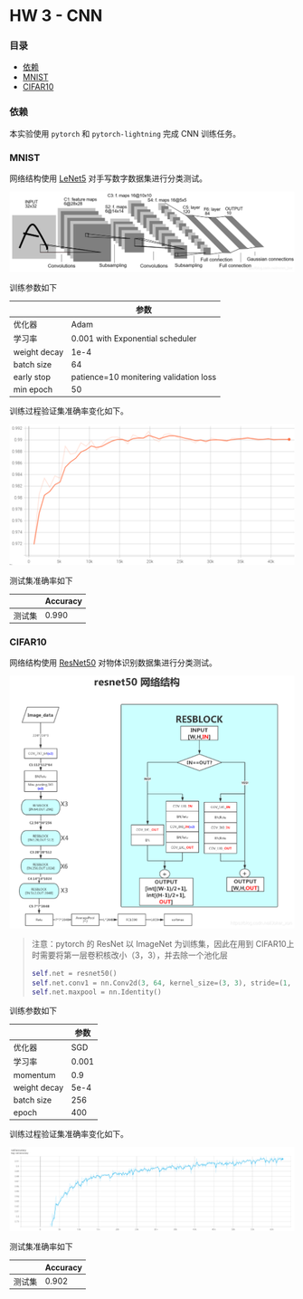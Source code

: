 # HW 3 - CNN

### 目录

- [依赖](#依赖)
- [MNIST](#MNIST)
- [CIFAR10](#CIFAR10)

### 依赖

本实验使用 `pytorch` 和 `pytorch-lightning` 完成 CNN 训练任务。

### MNIST

网络结构使用 [LeNet5](https://ieeexplore.ieee.org/document/726791?reload=true&arnumber=726791) 对手写数字数据集进行分类测试。

![LeNet5](img/lenet5.png)

训练参数如下

|              | 参数                                   |
| ------------ | -------------------------------------- |
| 优化器       | Adam                                   |
| 学习率       | 0.001 with Exponential scheduler       |
| weight decay | 1e-4                                   |
| batch size   | 64                                     |
| early stop   | patience=10 monitering validation loss |
| min epoch    | 50                                     |

训练过程验证集准确率变化如下。

![accuracy](img/val.png)

测试集准确率如下

|        | Accuracy |
| ------ | -------- |
| 测试集 | 0.990    |

### CIFAR10

网络结构使用 [ResNet50](https://openaccess.thecvf.com/content_cvpr_2016/html/He_Deep_Residual_Learning_CVPR_2016_paper.html) 对物体识别数据集进行分类测试。

![ResNet50](img/resnet50.png)

> 注意：pytorch 的 ResNet 以 ImageNet 为训练集，因此在用到 CIFAR10上时需要将第一层卷积核改小（3，3），并去除一个池化层
>
> ```python
> self.net = resnet50()
> self.net.conv1 = nn.Conv2d(3, 64, kernel_size=(3, 3), stride=(1, 1), padding=(1, 1), bias=False)
> self.net.maxpool = nn.Identity()
> ```

训练参数如下

|              | 参数  |
| ------------ | ----- |
| 优化器       | SGD   |
| 学习率       | 0.001 |
| momentum     | 0.9   |
| weight decay | 5e-4  |
| batch size   | 256   |
| epoch        | 400   |

训练过程验证集准确率变化如下。

![accuracy](img/cifar10-val.png)

测试集准确率如下

|        | Accuracy |
| ------ | -------- |
| 测试集 | 0.902    |

